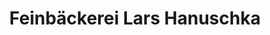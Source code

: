 ---
title: "Feinbäckerei Lars Hanuschka"
url: /cottbus/feinbaeckerei-lars-hanuschka/
shop: Bäckerei
---